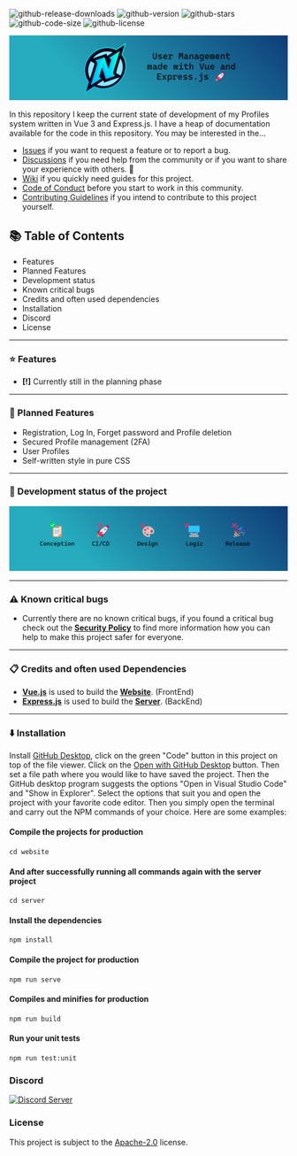 ![github-release-downloads](https://img.shields.io/github/downloads/nicokempe/Profiles/total)
![github-version](https://img.shields.io/github/package-json/v/nicokempe/Profiles?filename=website%2Fpackage.json)
![github-stars](https://img.shields.io/github/stars/nicokempe/Profiles)
![github-code-size](https://img.shields.io/github/languages/code-size/nicokempe/Profiles)
![github-license](https://img.shields.io/github/license/nicokempe/Profiles)

![Profiles Repo Header for the Documentation](/.github/profiles-header.png)

In this repository I keep the current state of development of my Profiles system written in Vue 3 and Express.js. I have a heap of documentation available for the code in this repository. You may be interested in the...

* [Issues](https://github.com/nicokempe/Profiles/issues) if you want to request a feature or to report a bug.
* [Discussions](https://github.com/nicokempe/Profiles/discussions) if you need help from the community or if you want to share your experience with others. 💓
* [Wiki](https://github.com/nicokempe/Profiles/wiki) if you quickly need guides for this project.
* [Code of Conduct](https://github.com/nicokempe/Profiles/blob/production/docs/code_of_conduct.md) before you start to work in this community.
* [Contributing Guidelines](https://github.com/nicokempe/Profiles/blob/production/docs/contributing.md) if you intend to contribute to this project yourself. 

## 📚 Table of Contents
- Features
- Planned Features
- Development status
- Known critical bugs
- Credits and often used dependencies
- Installation
- Discord
- License

---

### ⭐ Features
- **[!]** Currently still in the planning phase

---

### 🌙 Planned Features
- Registration, Log In, Forget password and Profile deletion 
- Secured Profile management (2FA)
- User Profiles
- Self-written style in pure CSS

---

### 🌉 Development status of the project
![Profiles Repo Roadmap](/.github/repo-roadmap.png)

---

### ⚠️ Known critical bugs
- Currently there are no known critical bugs, if you found a critical bug check out the **[Security Policy](https://github.com/nicokempe/Profiles/security/policy)** to find more information how you can help to make this project safer for everyone.

---

### 📋 Credits and often used Dependencies
- **[Vue.js](https://vuejs.org/)** is used to build the **[Website](https://github.com/nicokempe/Profiles/blob/production/website)**. (FrontEnd)
- **[Express.js](https://expressjs.com/)** is used to build the **[Server](https://github.com/nicokempe/Profiles/blob/production/server)**. (BackEnd)

---

### ⬇️ Installation
Install [GitHub Desktop](https://desktop.github.com/), click on the green "Code" button in this project on top of the file viewer. Click on the [Open with GitHub Desktop](x-github-client://openRepo/https://github.com/nicokempe/Profiles) button. Then set a file path where you would like to have saved the project. Then the GitHub desktop program suggests the options "Open in Visual Studio Code" and "Show in Explorer". Select the options that suit you and open the project with your favorite code editor. Then you simply open the terminal and carry out the NPM commands of your choice. Here are some examples:


#### Compile the projects for production
```
cd website
```

#### And after successfully running all commands again with the server project
```
cd server
```

#### Install the dependencies
```
npm install
```

#### Compile the project for production
```
npm run serve
```

#### Compiles and minifies for production
```
npm run build
```

#### Run your unit tests
```
npm run test:unit
```

### Discord
[![Discord Server](https://discordapp.com/api/guilds/528350750825512988/widget.png?style=banner2)](https://discord.com/invite/t9frQmmqPe)

### License
This project is subject to the [Apache-2.0](https://github.com/nicokempe/Profiles/blob/production/LICENSE) license.
